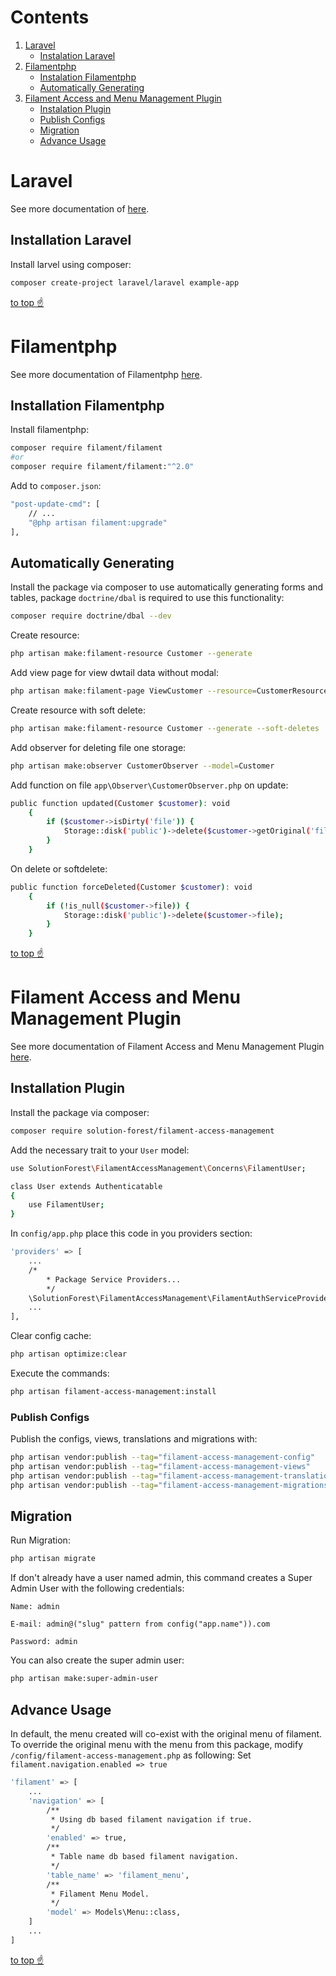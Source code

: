 # Contents

1. [Laravel](#laravel)
    - [Instalation Laravel](#installation-laravel)
2. [Filamentphp](#filamentphp)
    - [Instalation Filamentphp](#installation-filamentphp)
    - [Automatically Generating](#automatically-generating)
3. [Filament Access and Menu Management Plugin](#filament-access-and-menu-management-plugin)
    - [Instalation Plugin](#installation-plugin)
    - [Publish Configs](#publish-configs)
    - [Migration](#migration)
    - [Advance Usage](#advance-usage)

# Laravel

See more documentation of [here](https://laravel.com/docs/).

## Installation Laravel

Install larvel using composer:

```bash
composer create-project laravel/laravel example-app
```

[to top ☝️](#contents)

# Filamentphp

See more documentation of Filamentphp [here](https://filamentphp.com/docs/).

## Installation Filamentphp

Install filamentphp:

```bash
composer require filament/filament
#or
composer require filament/filament:"^2.0"
```

Add to `composer.json`:

```bash
"post-update-cmd": [
    // ...
    "@php artisan filament:upgrade"
],
```

## Automatically Generating

Install the package via composer to use automatically generating forms and tables, package `doctrine/dbal` is required to use this functionality:

```bash
composer require doctrine/dbal --dev
```

Create resource:

```bash
php artisan make:filament-resource Customer --generate
```

Add view page for view dwtail data without modal:

```bash
php artisan make:filament-page ViewCustomer --resource=CustomerResource --type=ViewRecord
```

Create resource with soft delete:

```bash
php artisan make:filament-resource Customer --generate --soft-deletes
```

Add observer for deleting file one storage:

```bash
php artisan make:observer CustomerObserver --model=Customer
```

Add function on file `app\Observer\CustomerObserver.php` on update:

```bash
public function updated(Customer $customer): void
    {
        if ($customer->isDirty('file')) {
            Storage::disk('public')->delete($customer->getOriginal('file'));
        }
    }
```

On delete or softdelete:

```bash
public function forceDeleted(Customer $customer): void
    {
        if (!is_null($customer->file)) {
            Storage::disk('public')->delete($customer->file);
        }
    }
```

[to top ☝️](#contents)

# Filament Access and Menu Management Plugin

See more documentation of Filament Access and Menu Management Plugin [here](https://v2.filamentphp.com/plugins/access-and-menu-management).

## Installation Plugin

Install the package via composer:

```bash
composer require solution-forest/filament-access-management
```

Add the necessary trait to your `User` model:

```bash
use SolutionForest\FilamentAccessManagement\Concerns\FilamentUser;

class User extends Authenticatable
{
    use FilamentUser;
}
```

In `config/app.php` place this code in you providers section:

```bash
'providers' => [
    ...
    /*
        * Package Service Providers...
        */
    \SolutionForest\FilamentAccessManagement\FilamentAuthServiceProvider::class,
    ...
],
```

Clear config cache:

```bash
php artisan optimize:clear
```

Execute the commands:

```bash
php artisan filament-access-management:install
```

### Publish Configs

Publish the configs, views, translations and migrations with:

```bash
php artisan vendor:publish --tag="filament-access-management-config"
php artisan vendor:publish --tag="filament-access-management-views"
php artisan vendor:publish --tag="filament-access-management-translations"
php artisan vendor:publish --tag="filament-access-management-migrations"
```

## Migration

Run Migration:

```bash
php artisan migrate
```

If don't already have a user named admin, this command creates a Super Admin User with the following credentials:

`Name: admin`

`E-mail: admin@("slug" pattern from config("app.name")).com`

`Password: admin`

You can also create the super admin user:

```bash
php artisan make:super-admin-user
```

## Advance Usage

In default, the menu created will co-exist with the original menu of filament. To override the original menu with the menu from this package, modify `/config/filament-access-management.php` as following: Set `filament.navigation.enabled => true`

```bash
'filament' => [
    ...
    'navigation' => [
        /**
         * Using db based filament navigation if true.
         */
        'enabled' => true,
        /**
         * Table name db based filament navigation.
         */
        'table_name' => 'filament_menu',
        /**
         * Filament Menu Model.
         */
        'model' => Models\Menu::class,
    ]
    ...
]
```

[to top ☝️](#contents)
